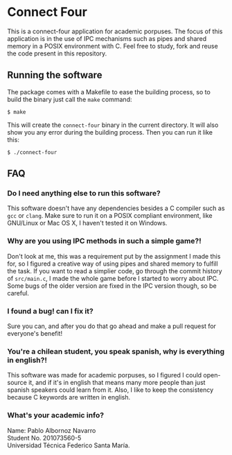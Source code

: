 # Connect Four

This is a connect-four application for academic porpuses. The focus of this application is in the use of IPC mechanisms such as pipes and shared memory in a POSIX environment with C. Feel free to study, fork and reuse the code present in this repository.

## Running the software

The package comes with a Makefile to ease the building process, so to build the binary just call the `make` command:

    $ make

This will create the `connect-four` binary in the current directory. It will also show you any error during the building process. Then you can run it like this:

    $ ./connect-four

## FAQ

### Do I need anything else to run this software?

This software doesn't have any dependencies besides a C compiler such as `gcc` or `clang`. Make sure to run it on a POSIX compliant environment, like GNU/Linux or Mac OS X, I haven't tested it on Windows.

### Why are you using IPC methods in such a simple game?!

Don't look at me, this was a requirement put by the assignment I made this for, so I figured a creative way of using pipes and shared memory to fulfill the task. If you want to read a simplier code, go through the commit history of `src/main.c`, I made the whole game before I started to worry about IPC. Some bugs of the older version are fixed in the IPC version though, so be careful.

### I found a bug! can I fix it?

Sure you can, and after you do that go ahead and make a pull request for everyone's benefit!

### You're a chilean student, you speak spanish, why is everything in english?!

This software was made for academic porpuses, so I figured I could open-source it, and if it's in english that means many more people than just spanish speakers could learn from it. Also, I like to keep the consistency because C keywords are written in english.

### What's your academic info?

Name: Pablo Albornoz Navarro  
Student No. 201073560-5  
Universidad Técnica Federico Santa María.  

